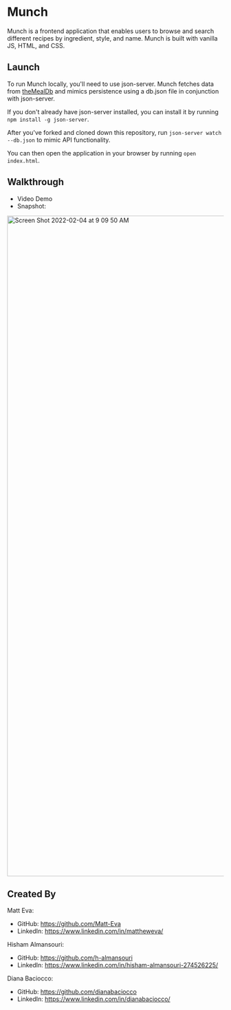 # Munch
Munch is a frontend application that enables users to browse and search different recipes by ingredient, style, and name. Munch is built with vanilla JS, HTML, and CSS.

## Launch

To run Munch locally, you'll need to use json-server. Munch fetches data from <a href="https://www.themealdb.com/">theMealDb</a> and mimics persistence using a db.json file in conjunction with json-server.

If you don't already have json-server installed, you can install it by running `npm install -g json-server`.

After you've forked and cloned down this repository, run `json-server watch --db.json` to mimic API functionality. 

You can then open the application in your browser by running `open index.html`.

## Walkthrough

- Video Demo
- Snapshot:

<img width="1536" alt="Screen Shot 2022-02-04 at 9 09 50 AM" src="https://user-images.githubusercontent.com/89106805/152572195-c937e6ed-c120-444b-864b-4c115ae9b528.png">


## Created By

Matt Eva:
- GitHub: https://github.com/Matt-Eva
- LinkedIn: https://www.linkedin.com/in/mattheweva/

Hisham Almansouri:
- GitHub: https://github.com/h-almansouri
- LinkedIn: https://www.linkedin.com/in/hisham-almansouri-274526225/

Diana Baciocco:
- GitHub: https://github.com/dianabaciocco
- LinkedIn: https://www.linkedin.com/in/dianabaciocco/


